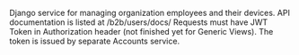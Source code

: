 Django service for managing organization employees and their devices.
API documentation is listed at /b2b/users/docs/
Requests must have JWT Token in Authorization header (not finished yet for Generic Views). The token is issued by separate Accounts service.
